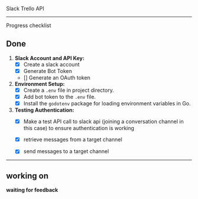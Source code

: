 
Slack Trello API

-----------------------
Progress checklist

Done
-----------------------
1. **Slack Account and API Key:**
    - [x]  Create a slack account 
    - [x]  Generate Bot Token
    - []  Generate an OAuth token
2. **Environment Setup:**
    - [x]  Create a `.env` file in project directory.
    - [x]  Add bot token to the `.env` file.
    - [x]  Install the `godotenv` package for loading environment variables in Go.
3. **Testing Authentication:**
    - [x]  Make a test API call to slack api (joining a conversation channel in this case) to ensure authentication is working
    - [x] retrieve messages from a target channel 
    - [x] send messages to a target channel 


-----------------------
working on
-----------------------
**waiting for feedback**
